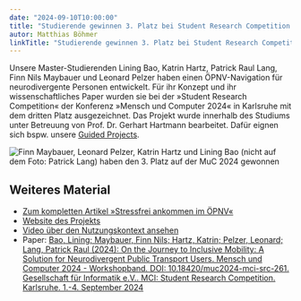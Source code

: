 ```yaml
---
date: "2024-09-10T10:00:00"
title: "Studierende gewinnen 3. Platz bei Student Research Competition der MuC"
autor: Matthias Böhmer
linkTitle: "Studierende gewinnen 3. Platz bei Student Research Competition der MuC"
---
```


Unsere Master-Studierenden Lining Bao, Katrin Hartz, Patrick Raul Lang, Finn Nils Maybauer und Leonard Pelzer haben einen ÖPNV-Navigation für neurodivergente Personen entwickelt. Für ihr Konzept und ihr wissenschaftliches Paper wurden sie bei der »Student Research Competition« der Konferenz »Mensch und Computer 2024« in Karlsruhe mit dem dritten Platz ausgezeichnet. Das Projekt wurde innerhalb des Studiums unter Betreuung von Prof. Dr. Gerhart Hartmann bearbeitet. Dafür eignen sich bspw. unsere [Guided Projects](https://www.medieninformatik.th-koeln.de/mi-5.0/medieninformatik-master/modulbeschreibungen-mpo5/MA_All_Guided-Project-SP/).


![Finn Maybauer, Leonard Pelzer, Katrin Hartz und Lining Bao (nicht auf dem Foto: Patrick Lang) haben den 3. Platz auf der MuC 2024 gewonnen](award-muc-student-research-competition.jpg)

## Weiteres Material

* [Zum kompletten Artikel »Stressfrei ankommen im ÖPNV«](https://www.th-koeln.de/hochschule/muc_2024-oepnv-navigation-fuer-nicht-neurotypische-personen_117807.php)
* [Website des Projekts](https://neuro-inclusive-transit.github.io/)
* [Video über den Nutzungskontext ansehen](https://youtu.be/stPYHTFElyI)
* Paper: [Bao, Lining; Maybauer, Finn Nils; Hartz, Katrin; Pelzer, Leonard; Lang, Patrick Raul (2024): On the Journey to Inclusive Mobility: A Solution for Neurodivergent Public Transport Users. Mensch und Computer 2024 - Workshopband. DOI: 10.18420/muc2024-mci-src-261. Gesellschaft für Informatik e.V.. MCI: Student Research Competition. Karlsruhe. 1.-4. September 2024](https://dl.gi.de/items/4d2779b0-054d-4b18-b6de-672a73d4b80e)

